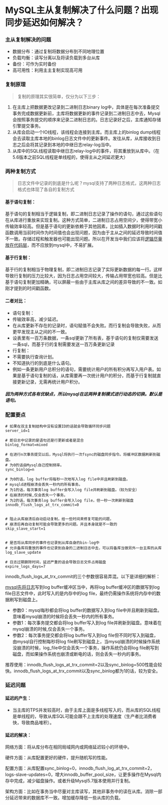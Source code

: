 # MySQL主从复制解决了什么问题？出现同步延迟如何解决？

### 主从复制解决的问题

- 数据分布：通过复制将数据分布到不同地理位置
- 负载均衡：读写分离以及将读负载到多台从库
- 备份：可作为实时备份
- 高可用性：利用主主复制实现高可用

### 复制原理

> 复制的原理其实很简单，仅分为以下三步：

1. 在主库上把数据更改记录到二进制日志binary log中，具体是在每次准备提交事务完成数据更新前，主库将数据更新的事件记录到二进制日志中去，Mysql会按照事务提交的顺序来记录二进制日志的。日志记录好之后，主库通知存储引擎提交事务。
2. 从库会启动一个IO线程，该线程会连接到主库。而主库上的binlog dump线程会去读取主库本地的binlog日志文件中的更新事件。发往从库，从库接收到日志之后会将其记录到本地的中继日志relay-log当中。
3. 从库中的SQL线程读取中继日志relay-log中的事件，将其重放到从库中。（在5.6版本之前SQL线程是单线程的，使得主从之间延迟更大）

### 两种复制方式

> 日志文件中记录的到底是什么呢？mysql支持了两种日志格式，这两种日志格式也体现了各自的复制方式

#### 基于语句复制：

基于语句的复制相当于逻辑复制，即二进制日志记录了操作的语句，通过这些语句在从库进行重放来实现复制。这种方式简单，二进制日志占用空间少，使得带宽小传输效率较高。但是基于语句的更新依赖于其他因素，比如插入数据时利用时间戳函数调用当前时间作为时间值也会出现问题，因为由于主从之间的延迟导致时间值不一致。存储过程和触发器也可能出现问题。所以在开发当中我们应该将[逻辑尽量放在代码层](http://mp.weixin.qq.com/s?__biz=MzU2MTI4MjI0MQ==&mid=2247500248&idx=3&sn=0a97b3db9b0cc54dac66df9b6dea1f4d&chksm=fc79ac76cb0e25608727bdb0edb00be421c6280cbcdf00747a35dc759e7d31a7717a61af8602&scene=21#wechat_redirect)，而不应放到mysql中，不易扩展。

#### 基于行复制：

基于行的复制相当于物理复制，即二进制日志记录了实际更新数据的每一行。这样导致行复制的压力比较大，因为日志占用空间较大，传输占用带宽也较高。但是比基于语句复制更加精确，可以屏蔽一些由于主库从库之间的差异导致的不一致。如刚才提到的时间戳函数。

#### 二者对比：

- 语句复制：
- 传输效率高，减少延迟。
- 在从库更新不存在的记录时，语句赋值不会失败。而行复制会导致失败，从而更早发现主从之间的不一致。
- 设表里有一百万条数据，一条sql更新了所有表，基于语句的复制仅需要发送一条sql，而基于行的复制需要发送一百万条更新记录
- 行复制：
- 不需要执行查询计划。
- 不知道执行的到底是什么语句。
- 例如一条更新用户总积分的语句，需要统计用户的所有积分再写入用户表。如果是基于语句复制的话，从库需要再一次统计用户的积分，而基于行复制就直接更新记录，无需再统计用户积分。

##### 因为两种方式各有优缺点，所以mysql在这两种复制模式进行动态的切换。默认是语句。

### 配置要点

```
# 如果在双主复制结构中没有设置ID的话就会导致循环同步问题
server_id=1

# 即日志中记录的是语句还是行更新或者是混合
binlog_format=mixed

# 在进行n次事务提交以后，Mysql将执行一次fsync的磁盘同步指令。将缓冲区数据刷新到磁盘。
# 为0的话由Mysql自己控制频率。
sync_binlog=n

# 为0的话，log buffer将每秒一次地写入log file中并且刷新到磁盘。
# mysqld进程崩溃会丢失一秒内的所有事务。
# 为1的话，每次事务log buffer会写入log file并刷新到磁盘。（较为安全）
# 在崩溃的时候,仅会丢失一个事务。
# 为2的话，每次事务log buffer会写入log file，但一秒一次刷新到磁盘
innodb_flush_logs_at_trx_commit=0


# 阻止从库崩溃后自动启动复制，给一些时间来修复可能的问题，
# 崩溃后再自动复制可能会导致更多的问题。并且本身就是不一致的
skip_slave_start=1 


# 是否将从库同步的事件也记录到从库自身的bin-log中
# 允许备库将重放的事件也记录到自身的二进制日志中去，可以将备库当做另外一台主库的从库
log_slave_update 

# 日志过期删除时间，延迟严重的话会导致日志文件占用磁盘
expire_logs_days=7
```

innodb_flush_logs_at_trx_commit的三个参数很容易弄混。以下是详细的解析：

[mysql先将日志](http://mp.weixin.qq.com/s?__biz=MzU2MTI4MjI0MQ==&mid=2247497250&idx=2&sn=153e148bd0a3c485d88bc5c0faff5366&chksm=fc799b8ccb0e129aad770c80343d7046dd5c385c43ea9abd7f91b6544a2396c243eedc0461ec&scene=21#wechat_redirect)写到log buffer缓冲区当中，再将log buffer缓冲区的数据写到log file日志文件中，此时写入的是内存中的log file，最终仍需操作系统将内存中的数据刷写到磁盘上。

- 参数0：mysql每秒都会将log buffer的数据写入到log file中并且刷新到磁盘。意味着mysql崩溃的时候将会丢失一秒内的所有事务。
- 参数1：每次事务提交都会将log buffer写入到log file并刷新到磁盘。意味着在mysql崩溃的时候,仅会丢失一个事务。
- 参数2：每次事务提交都会将log buffer写入到log file但不同时写入到磁盘，由mysql自行控制每秒将log file刷写到磁盘上，当mysql崩溃的时候操作系统没崩溃的时候，log_file中仅会丢失一个事务，操作系统仍会将log file刷写到磁盘，而如果操作系统也崩溃或断电的话，则会丢失一秒内的事务。

推荐使用：innodb_flush_logs_at_trx_commit=2以及sync_binlog=500性能会较快。innodb_flush_logs_at_trx_commit以及sync_binlog都为1的话，较为安全。

### 延迟问题

#### 延迟的产生：

- 当主库的TPS并发较高时，由于主库上面是多线程写入的，而从库的SQL线程是单线程的，导致从库SQL可能会跟不上主库的处理速度（生产者比消费者快，导致商品堆积）。

#### 延迟的解决：

网络方面：将从库分布在相同局域网内或网络延迟较小的环境中。

硬件方面：从库配置更好的硬件，提升随机写的性能。

配置方面：从库配置sync_binlog=0，innodb_flush_log_at_trx_commit=2，logs-slave-updates=0，增大innodb_buffer_pool_size，让更多操作在Mysql内存中完成，减少磁盘操作。或者升级Mysql5.7版本使用并行复制。

架构方面：比如在事务当中尽量对主库读写，其他非事务中的读在从库。消除一部分延迟带来的数据库不一致。增加缓存降低一些从库的负载。
